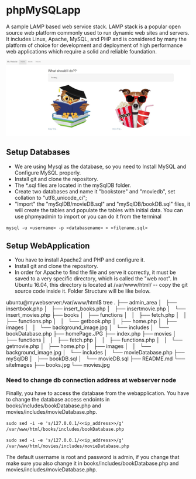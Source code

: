 # phpMySQLapp
A sample LAMP based web service stack.
LAMP stack is a popular open source web platform commonly used to run dynamic web sites and servers. 
It includes Linux, Apache, MySQL, and PHP and is considered by many the platform of choice for development 
and deployment of high performance web applications which require a solid and reliable foundation.

![Alt text](https://github.com/Anirban2404/phpMySQLapp/blob/master/homePage.JPG "Screen Shot")

## Setup Databases
* We are using Mysql as the database, so you need to Install MySQL and Configure MySQL properly.
* Install git and clone the repository.
* The *.sql files are located in the mySqlDB folder.
* Create two databases and name it "bookstore" and "moviedb", set collation to "utf8_unicode_ci";
* "Import" the "mySqlDB/movieDB.sql" and "mySqlDB/bookDB.sql" files, it will create the tables and populate the tables with initial data.
You can use phpmyadmin to import or you can do it from the terminal
```
mysql -u <username> -p <databasename> < <filename.sql>
```

## Setup WebApplication
* You have to install Apache2 and PHP and configure it.
* Install git and clone the repository.
* In order for Apache to find the file and serve it correctly, it must be saved to a very specific directory, which is called the "web root". In Ubuntu 16.04, this directory is located at /var/www/html/ -- copy the git source code inside it. Folder Structure will be like below.

ubuntu@mywebserver:/var/www/html$ tree
.
├── admin_area
│   ├── insertbook.php
│   ├── insert_books.php
│   ├── insertmovie.php
│   └── insert_movies.php
├── books
│   ├── functions
│   │   ├── fetch.php
│   │   ├── functions.php
│   │   └── getbook.php
│   ├── home.php
│   ├── images
│   │   └── background_image.jpg
│   └── includes
│       └── bookDatabase.php
├── homePage.JPG
├── index.php
├── movies
│   ├── functions
│   │   ├── fetch.php
│   │   ├── functions.php
│   │   └── getmovie.php
│   ├── home.php
│   ├── images
│   │   └── background_image.jpg
│   └── includes
│       └── movieDatabase.php
├── mySqlDB
│   ├── bookDB.sql
│   └── movieDB.sql
├── README.md
└── siteImages
    ├── books.jpg
    └── movies.jpg

### Need to change db connection address at webserver node
Finally, you have to access the database from the webapplication.
You have to change the database access endoints in books/includes/bookDatabase.php and movies/includes/movieDatabase.php.
```
sudo sed -i -e 's/127.0.0.1/<<ip_address>>/g' /var/www/html/books/includes/bookDatabase.php 
```
```
sudo sed -i -e 's/127.0.0.1/<<ip_address>>/g' /var/www/html/movies/includes/movieDatabase.php
```
The default username is root and password is admin, if you change that make sure you also change it in books/includes/bookDatabase.php and movies/includes/movieDatabase.php.
